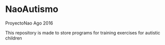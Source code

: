 # NaoAutismo
ProyectoNao Ago 2016

This repository is made to store programs for training exercises for autistic children
